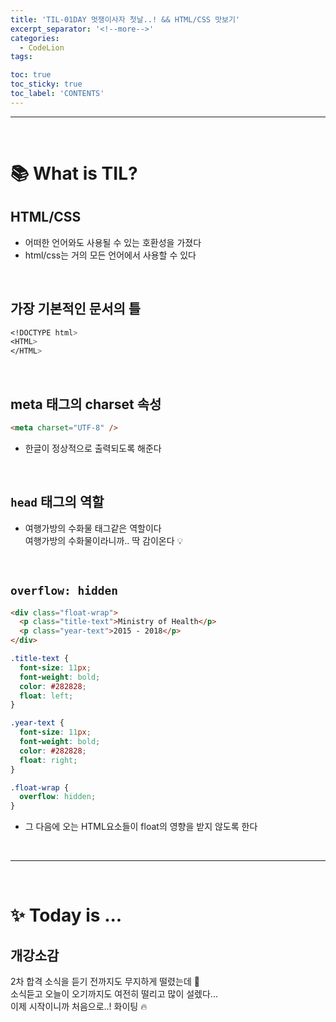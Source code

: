 ```yaml
---
title: 'TIL-01DAY 멋쟁이사자 첫날..! && HTML/CSS 맛보기'
excerpt_separator: '<!--more-->'
categories:
  - CodeLion
tags:

toc: true
toc_sticky: true
toc_label: 'CONTENTS'
---
```


---

<br />

# 📚 What is TIL?

## HTML/CSS

- 어떠한 언어와도 사용될 수 있는 호환성을 가졌다
- html/css는 거의 모든 언어에서 사용할 수 있다

<br>

## 가장 기본적인 문서의 틀

```css
<!DOCTYPE html>
<HTML>
</HTML>
```

<br>

## meta 태그의 charset 속성

```html
<meta charset="UTF-8" />
```

- 한글이 정상적으로 출력되도록 해준다

<br>

## `head` 태그의 역할

- 여행가방의 수화물 태그같은 역할이다  
  <span class="explain">여행가방의 수화물이라니까.. 딱 감이온다 💡</span>

<br>

## `overflow: hidden`

```html
<div class="float-wrap">
  <p class="title-text">Ministry of Health</p>
  <p class="year-text">2015 - 2018</p>
</div>
```

```css
.title-text {
  font-size: 11px;
  font-weight: bold;
  color: #282828;
  float: left;
}

.year-text {
  font-size: 11px;
  font-weight: bold;
  color: #282828;
  float: right;
}

.float-wrap {
  overflow: hidden;
}
```

- 그 다음에 오는 HTML요소들이 float의 영향을 받지 않도록 한다

<br>

---

<br>

# ✨ Today is ...

## 개강소감

2차 합격 소식을 듣기 전까지도 무지하게 떨렸는데 🫥  
소식듣고 오늘이 오기까지도 여전히 떨리고 많이 설렜다...  
이제 시작이니까 처음으로..! 화이팅 🔥
